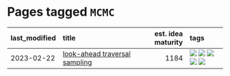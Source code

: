 # Pages tagged `MCMC`

|last_modified|title|est. idea maturity|tags
|:---|:---|---:|:---|
|2023-02-22|[look-ahead traversal sampling](../look-ahead-traversal-sampling.md)|1184|[![](https://img.shields.io/badge/tag-MCMC-d5f6c6)](../tags/MCMC.md) [![](https://img.shields.io/badge/tag-animation-a4124b)](../tags/animation.md) [![](https://img.shields.io/badge/tag-control-77a0)](../tags/control.md) [![](https://img.shields.io/badge/tag-experimental-4d35f9)](../tags/experimental.md) [![](https://img.shields.io/badge/tag-image_generation-5d9a82)](../tags/image_generation.md)|